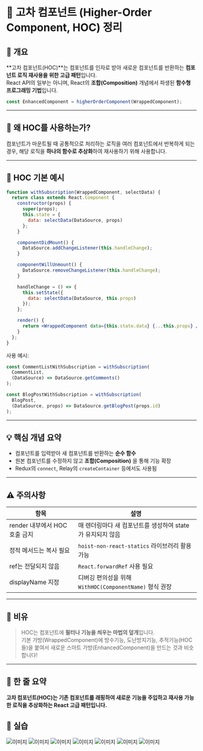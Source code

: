 # 🧠 고차 컴포넌트 (Higher-Order Component, HOC) 정리

## 📌 개요

**고차 컴포넌트(HOC)**는 컴포넌트를 인자로 받아 새로운 컴포넌트를 반환하는 **컴포넌트 로직 재사용을 위한 고급 패턴**입니다.  
React API의 일부는 아니며, React의 **조합(Composition)** 개념에서 파생된 **함수형 프로그래밍 기법**입니다.

```jsx
const EnhancedComponent = higherOrderComponent(WrappedComponent);
```

---

## 🔁 왜 HOC를 사용하는가?

컴포넌트가 마운트될 때 공통적으로 처리하는 로직을 여러 컴포넌트에서 반복하게 되는 경우, 해당 로직을 **하나의 함수로 추상화**하여 재사용하기 위해 사용합니다.

---

## 🧩 HOC 기본 예시

```jsx
function withSubscription(WrappedComponent, selectData) {
  return class extends React.Component {
    constructor(props) {
      super(props);
      this.state = {
        data: selectData(DataSource, props)
      };
    }

    componentDidMount() {
      DataSource.addChangeListener(this.handleChange);
    }

    componentWillUnmount() {
      DataSource.removeChangeListener(this.handleChange);
    }

    handleChange = () => {
      this.setState({
        data: selectData(DataSource, this.props)
      });
    };

    render() {
      return <WrappedComponent data={this.state.data} {...this.props} />;
    }
  };
}
```

사용 예시:

```jsx
const CommentListWithSubscription = withSubscription(
  CommentList,
  (DataSource) => DataSource.getComments()
);

const BlogPostWithSubscription = withSubscription(
  BlogPost,
  (DataSource, props) => DataSource.getBlogPost(props.id)
);
```

---

## 💡 핵심 개념 요약

- 컴포넌트를 입력받아 새 컴포넌트를 반환하는 **순수 함수**
- 원본 컴포넌트를 수정하지 않고 **조합(Composition)** 을 통해 기능 확장
- Redux의 `connect`, Relay의 `createContainer` 등에서도 사용됨

---

## ⚠ 주의사항

| 항목 | 설명 |
|------|------|
|  render 내부에서 HOC 호출 금지 | 매 렌더링마다 새 컴포넌트를 생성하여 state가 유지되지 않음 |
|  정적 메서드는 복사 필요 | `hoist-non-react-statics` 라이브러리 활용 가능 |
|  ref는 전달되지 않음 | `React.forwardRef` 사용 필요 |
|  displayName 지정 | 디버깅 편의성을 위해 `WithHOC(ComponentName)` 형식 권장 |

---

## 🧪 비유

> HOC는 컴포넌트에 **필터나 기능을 씌우는 마법의 덮개**입니다.  
기본 가방(WrappedComponent)에 방수기능, 도난방지기능, 추적기능(HOC들)을 붙여서 새로운 스마트 가방(EnhancedComponent)을 만드는 것과 비슷합니다!

---

## 📃 한 줄 요약

**고차 컴포넌트(HOC)는 기존 컴포넌트를 래핑하여 새로운 기능을 주입하고 재사용 가능한 로직을 추상화하는 React 고급 패턴입니다.**

## 🧠 실습

![이미지](./0.png)
![이미지](./1.png)
![이미지](./2.png)
![이미지](./3.png)
![이미지](./4.png)
![이미지](./5.png)
![이미지](./6.png)